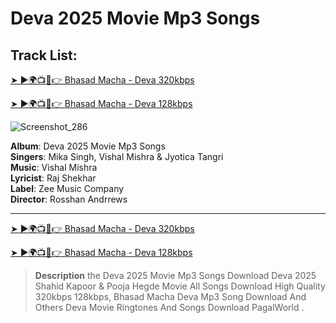 # Deva 2025 Movie Mp3 Songs
## Track List:

[➤ ►🌍📺📱👉 Bhasad Macha - Deva 320kbps](https://pagalnew.com.in/album/deva-2025-movie-mp3-songs.html)

[➤ ►🌍📺📱👉 Bhasad Macha - Deva 128kbps](https://pagalnew.com.in/bhasad-macha-deva-mika-singh-jyotica-tangri-mp3-song-download.html)

![Screenshot_286](https://github.com/user-attachments/assets/ecad647f-33fa-4f81-90e9-1c6745256c19)

**Album**: Deva 2025 Movie Mp3 Songs  
**Singers**: Mika Singh, Vishal Mishra & Jyotica Tangri  
**Music**: Vishal Mishra  
**Lyricist**: Raj Shekhar  
**Label**: Zee Music Company  
**Director**: Rosshan Andrrews

---
[➤ ►🌍📺📱👉 Bhasad Macha - Deva 320kbps](https://pagalnew.com.in/album/deva-2025-movie-mp3-songs.html)

[➤ ►🌍📺📱👉 Bhasad Macha - Deva 128kbps](https://pagalnew.com.in/bhasad-macha-deva-mika-singh-jyotica-tangri-mp3-song-download.html)
> **Description** the Deva 2025 Movie Mp3 Songs Download Deva 2025 Shahid Kapoor & Pooja Hegde Movie All Songs Download High Quality 320kbps 128kbps, Bhasad Macha Deva Mp3 Song Download
>  And Others Deva Movie Ringtones And Songs Download PagalWorld .

